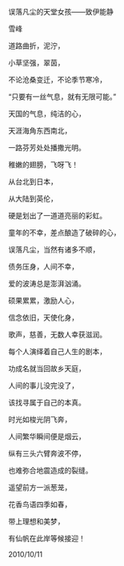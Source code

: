 误落凡尘的天堂女孩——致伊能静

雪峰


道路曲折，泥泞，

小草坚强，翠茵，

不论沧桑变迁，不论季节寒冷，

“只要有一丝气息，就有无限可能。”

天国的气息，纯洁的心，

天涯海角东西南北，

一路芬芳处处播撒光明。

稚嫩的翅膀，飞呀飞！

从台北到日本，

从大陆到英伦，

硬是划出了一道道亮丽的彩虹。

童年的不幸，差点酿造了破碎的心，

误落凡尘，当然有诸多不顺，

债务压身，人间不幸，

爱的波涛总是澎湃汹涌。

硕果累累，激励人心，

信念依旧，天使化身，

歌声，慈善，无数人幸获滋润。

每个人演绎着自己人生的剧本，

功成名就当回故乡天庭，

人间的事儿没完没了，

该找寻属于自己的本真。

时光如梭光阴飞奔，

人间繁华瞬间便是烟云，

纵有三头六臂奔波不停，

也难弥合地震造成的裂缝。

遥望前方一派葱茏，

花香鸟语四季如春，

带上理想和美梦，

有仙帆在此岸等候接迎！

2010/10/11



